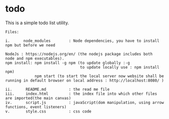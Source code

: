 # todo


This is a simple todo list utility.

    Files:
    
    i.      node_modules 		: Node dependencies, you have to install npm but before we need 
    
    NodeJs : https://nodejs.org/en/ (the nodejs package includes both                                                                                                                                     node and npm executables).
    npm install: npm install -g npm (to update globally :-g
                                     to update locally use : npm install npm)
                 npm start (to start the local server now website shall be running in default browser on local address : http://localhost:8080/ )
                 
    ii. 	 README.md 		  	: the read me file
    iii. 	 index.html 		: the index file into which other files are imported(the main canvas)
    iv.      script.js 			: javaScript(dom manipulation, using arrow functions, event listeners)
    v. 	     style.css 			: css code



